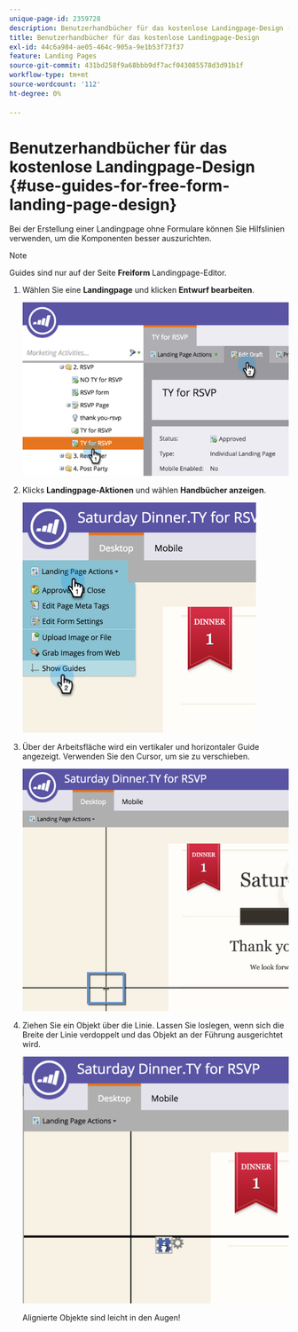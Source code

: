 ```yaml
---
unique-page-id: 2359728
description: Benutzerhandbücher für das kostenlose Landingpage-Design - Marketo-Dokumente - Produktdokumentation
title: Benutzerhandbücher für das kostenlose Landingpage-Design
exl-id: 44c6a984-ae05-464c-905a-9e1b53f73f37
feature: Landing Pages
source-git-commit: 431bd258f9a68bbb9df7acf043085578d3d91b1f
workflow-type: tm+mt
source-wordcount: '112'
ht-degree: 0%

---
```


# Benutzerhandbücher für das kostenlose Landingpage-Design {#use-guides-for-free-form-landing-page-design}

Bei der Erstellung einer Landingpage ohne Formulare können Sie Hilfslinien verwenden, um die Komponenten besser auszurichten.

>[!NOTE]
>
>Guides sind nur auf der Seite **Freiform** Landingpage-Editor.

1. Wählen Sie eine **Landingpage** und klicken **Entwurf bearbeiten**.

   ![](assets/image2015-5-20-14-3a10-3a9.png)

1. Klicks **Landingpage-Aktionen** und wählen **Handbücher anzeigen**.

   ![](assets/image2015-5-20-14-3a12-3a15.png)

1. Über der Arbeitsfläche wird ein vertikaler und horizontaler Guide angezeigt. Verwenden Sie den Cursor, um sie zu verschieben.

   ![](assets/image2015-5-20-14-3a15-3a9.png)

1. Ziehen Sie ein Objekt über die Linie. Lassen Sie loslegen, wenn sich die Breite der Linie verdoppelt und das Objekt an der Führung ausgerichtet wird.

   ![](assets/image2015-5-20-14-3a17-3a24.png)

   Alignierte Objekte sind leicht in den Augen!
